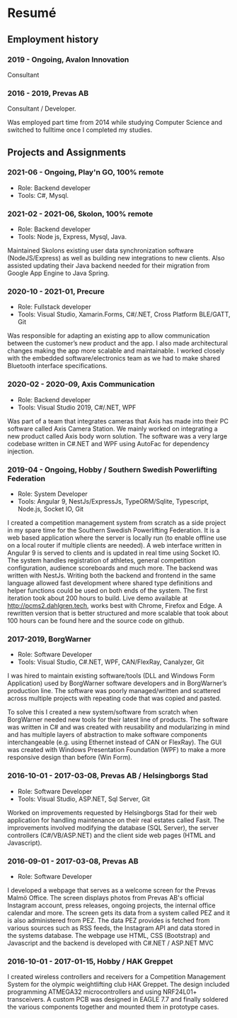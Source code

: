 # Resumé

## Employment history

### 2019 - Ongoing, Avalon Innovation

Consultant

### 2016 - 2019, Prevas AB

Consultant / Developer. 

Was employed part time from 2014 while studying Computer Science and switched to fulltime once I completed my studies.

## Projects and Assignments

### 2021-06 - Ongoing, Play'n GO, 100% remote

- Role: Backend developer
- Tools: C#, Mysql.


### 2021-02 - 2021-06, Skolon, 100% remote

- Role: Backend developer
- Tools: Node js, Express, Mysql, Java.

Maintained Skolons existing user data synchronization software (NodeJS/Express) as well as building new integrations to new clients.
Also assisted updating their Java backend needed for their migration from Google App Engine to Java Spring.

### 2020-10 - 2021-01, Precure

- Role: Fullstack developer
- Tools: Visual Studio, Xamarin.Forms, C#/.NET, Cross Platform BLE/GATT, Git

Was responsible for adapting an existing app to allow communication between the customer’s new product and the app. I also made architectural changes making the app more scalable and maintainable. I worked closely with the embedded software/electronics team as we had to make shared Bluetooth interface specifications.

### 2020-02 - 2020-09, Axis Communication

- Role: Backend developer
- Tools: Visual Studio 2019, C#/.NET, WPF

Was part of a team that integrates cameras that Axis has made into their PC software called Axis Camera Station. We mainly worked on integrating a new product called Axis body worn solution. The software was a very large codebase written in C#.NET and WPF using AutoFac for dependency injection.

### 2019-04 - Ongoing, Hobby / Southern Swedish Powerlifting Federation

- Role: System Developer
- Tools: Angular 9, NestJs/ExpressJs, TypeORM/Sqlite, Typescript, Node.js, Socket IO, Git

I created a competition management system from scratch as a side project in my spare time for the Southern Swedish Powerlifting Federation. It is a web based application where the server is locally run (to enable offline use on a local router if multiple clients are needed). A web interface written in Angular 9 is served to clients and is updated in real time using Socket IO. The system handles registration of athletes, general competition configuration, audience scoreboards and much more. The backend was written with NestJs. Writing both the backend and frontend in the same language allowed fast development where shared type definitions and helper functions could be used on both ends of the system. The first iteration took about 200 hours to build. Live demo available at http://pcms2.dahlgren.tech, works best with Chrome, Firefox and Edge. A rewritten version that is better structured and more scalable that took about 100 hours can be found here and the source code on github.

### 2017-2019, BorgWarner

- Role: Software Developer
- Tools: Visual Studio, C#.NET, WPF, CAN/FlexRay, Canalyzer, Git

I was hired to maintain existing software/tools (DLL and Windows Form Application) used by BorgWarner software developers and in BorgWarner’s production line. The software was poorly managed/written and scattered across multiple projects with repeating code that was copied and pasted.

To solve this I created a new system/software from scratch when BorgWarner needed new tools for their latest line of products. The software was written in C# and was created with reusability and modularizing in mind and has multiple layers of abstraction to make software components interchangeable (e.g. using Ethernet instead of CAN or FlexRay). The GUI was created with Windows Presentation Foundation (WPF) to make a more responsive design than before (Win Form).

### 2016-10-01 - 2017-03-08, Prevas AB / Helsingborgs Stad

- Role: Software Developer
- Tools: Visual Studio, ASP.NET, Sql Server, Git

Worked on improvements requested by Helsingborgs Stad for their web application for handling maintenance on their real estates called Fasit. The improvements involved modifying the database (SQL Server), the server controllers (C#/VB/ASP.NET) and the client side web pages (HTML and Javascript).

### 2016-09-01 - 2017-03-08, Prevas AB

- Role: Software Developer

I developed a webpage that serves as a welcome screen for the Prevas Malmö Office. The screen displays photos from Prevas AB's official Instagram account, press releases, ongoing projects, the internal office calendar and more. The screen gets its data from a system called PEZ and it is also administered from PEZ. The data PEZ provides is fetched from various sources such as RSS feeds, the Instagram API and data stored in the systems database. The webpage use HTML, CSS (Bootstrap) and Javascript and the backend is developed with C#.NET / ASP.NET MVC

### 2016-10-01 - 2017-01-15, Hobby / HAK Greppet

I created wireless controllers and receivers for a Competition Management System for the olympic weightlifting club HAK Greppet. The design included programming ATMEGA32 microcontrollers and using NRF24L01+ transceivers. A custom PCB was designed in EAGLE 7.7 and finally soldered the various components together and mounted them in prototype cases.
